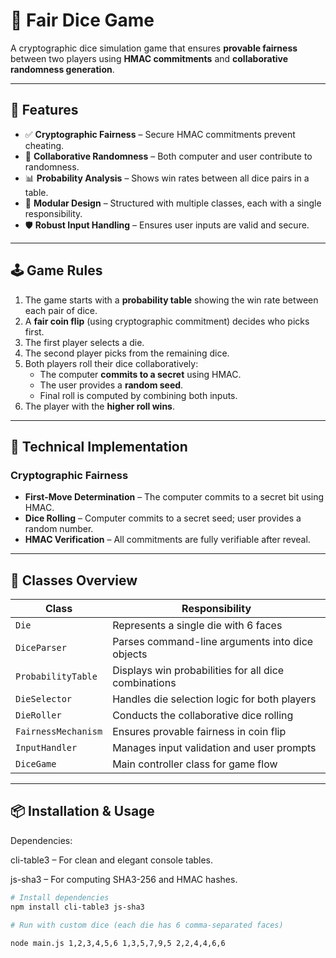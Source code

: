 # 🎲 Fair Dice Game

A cryptographic dice simulation game that ensures **provable fairness** between two players using **HMAC commitments** and **collaborative randomness generation**.

---

## 🚀 Features

- ✅ **Cryptographic Fairness** – Secure HMAC commitments prevent cheating.
- 🤝 **Collaborative Randomness** – Both computer and user contribute to randomness.
- 📊 **Probability Analysis** – Shows win rates between all dice pairs in a table.
- 🧩 **Modular Design** – Structured with multiple classes, each with a single responsibility.
- 🛡️ **Robust Input Handling** – Ensures user inputs are valid and secure.

---

## 🕹️ Game Rules

1. The game starts with a **probability table** showing the win rate between each pair of dice.
2. A **fair coin flip** (using cryptographic commitment) decides who picks first.
3. The first player selects a die.
4. The second player picks from the remaining dice.
5. Both players roll their dice collaboratively:
   - The computer **commits to a secret** using HMAC.
   - The user provides a **random seed**.
   - Final roll is computed by combining both inputs.
6. The player with the **higher roll wins**.

---

## 🔐 Technical Implementation

### Cryptographic Fairness

- **First-Move Determination** – The computer commits to a secret bit using HMAC.
- **Dice Rolling** – Computer commits to a secret seed; user provides a random number.
- **HMAC Verification** – All commitments are fully verifiable after reveal.

---

## 🧱 Classes Overview

| Class              | Responsibility                                      |
|--------------------|------------------------------------------------------|
| `Die`              | Represents a single die with 6 faces                |
| `DiceParser`       | Parses command-line arguments into dice objects     |
| `ProbabilityTable` | Displays win probabilities for all dice combinations|
| `DieSelector`      | Handles die selection logic for both players        |
| `DieRoller`        | Conducts the collaborative dice rolling             |
| `FairnessMechanism`| Ensures provable fairness in coin flip              |
| `InputHandler`     | Manages input validation and user prompts           |
| `DiceGame`         | Main controller class for game flow                 |

---

## 📦 Installation & Usage

Dependencies:

cli-table3 – For clean and elegant console tables.

js-sha3 – For computing SHA3-256 and HMAC hashes.

```bash
# Install dependencies
npm install cli-table3 js-sha3

# Run with custom dice (each die has 6 comma-separated faces)

node main.js 1,2,3,4,5,6 1,3,5,7,9,5 2,2,4,4,6,6
